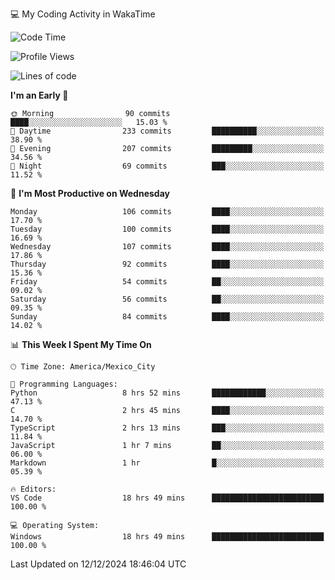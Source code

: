 💻 My Coding Activity in WakaTime
<!--START_SECTION:waka-->
![Code Time](http://img.shields.io/badge/Code%20Time-145%20hrs%2039%20mins-blue)

![Profile Views](http://img.shields.io/badge/Profile%20Views-5-blue)

![Lines of code](https://img.shields.io/badge/From%20Hello%20World%20I%27ve%20Written-1.8%20million%20lines%20of%20code-blue)

**I'm an Early 🐤** 

```text
🌞 Morning                90 commits          ████░░░░░░░░░░░░░░░░░░░░░   15.03 % 
🌆 Daytime                233 commits         ██████████░░░░░░░░░░░░░░░   38.90 % 
🌃 Evening                207 commits         █████████░░░░░░░░░░░░░░░░   34.56 % 
🌙 Night                  69 commits          ███░░░░░░░░░░░░░░░░░░░░░░   11.52 % 
```
📅 **I'm Most Productive on Wednesday** 

```text
Monday                   106 commits         ████░░░░░░░░░░░░░░░░░░░░░   17.70 % 
Tuesday                  100 commits         ████░░░░░░░░░░░░░░░░░░░░░   16.69 % 
Wednesday                107 commits         ████░░░░░░░░░░░░░░░░░░░░░   17.86 % 
Thursday                 92 commits          ████░░░░░░░░░░░░░░░░░░░░░   15.36 % 
Friday                   54 commits          ██░░░░░░░░░░░░░░░░░░░░░░░   09.02 % 
Saturday                 56 commits          ██░░░░░░░░░░░░░░░░░░░░░░░   09.35 % 
Sunday                   84 commits          ████░░░░░░░░░░░░░░░░░░░░░   14.02 % 
```


📊 **This Week I Spent My Time On** 

```text
🕑︎ Time Zone: America/Mexico_City

💬 Programming Languages: 
Python                   8 hrs 52 mins       ████████████░░░░░░░░░░░░░   47.13 % 
C                        2 hrs 45 mins       ████░░░░░░░░░░░░░░░░░░░░░   14.70 % 
TypeScript               2 hrs 13 mins       ███░░░░░░░░░░░░░░░░░░░░░░   11.84 % 
JavaScript               1 hr 7 mins         ██░░░░░░░░░░░░░░░░░░░░░░░   06.00 % 
Markdown                 1 hr                █░░░░░░░░░░░░░░░░░░░░░░░░   05.39 % 

🔥 Editors: 
VS Code                  18 hrs 49 mins      █████████████████████████   100.00 % 

💻 Operating System: 
Windows                  18 hrs 49 mins      █████████████████████████   100.00 % 
```


 Last Updated on 12/12/2024 18:46:04 UTC
<!--END_SECTION:waka-->
